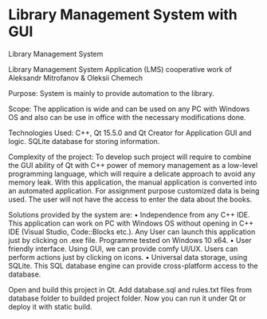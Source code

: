 # Library Management System with GUI 
Library Management System

Library Management System Application (LMS)
cooperative work of Aleksandr Mitrofanov & Oleksii Chemech

Purpose:
System is mainly to provide automation to the library. 

Scope:
The application is wide and can be used on any PC with Windows OS and also can be use in office with the necessary modifications done.

Technologies Used:
C++, Qt 15.5.0 and Qt Creator for Application GUI and logic. SQLite database for storing information. 

Complexity of the project:
To develop such project will require to combine the GUI ability of Qt with C++ power of memory management as a low-level programming language, which will require a delicate approach to avoid any memory leak. 
With this application, the manual application is converted into an automated application. For assignment purpose customized data is being used. The user will not have the access to enter the data about the books.

Solutions provided by the system are:
•	Independence from any C++ IDE. This application can work on PC with Windows OS without opening in C++ IDE (Visual Studio, Code::Blocks etc.). Any User can launch this application just by clicking on .exe file. Programme tested on Windows 10 x64.
•	User friendly interface. Using GUI, we can provide comfy UI/UX. Users can perform actions just by clicking on icons.
•	Universal data storage, using SQLite. This SQL database engine can provide cross-platform access to the database.  

Open and build this project in Qt. Add database.sql and rules.txt files from database folder to builded project folder. Now you can run it under Qt or deploy it with static build.
